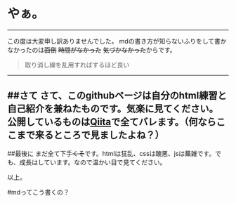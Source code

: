 # やぁ。
---
この度は大変申し訳ありませんでした。
mdの書き方が知らないふりをして書かなかったのは~~面倒~~ ~~時間がなかった~~ ~~気づかなかった~~からです。
>取り消し線を乱用すればするほど良い

---
##さて
さて、このgithubページは自分のhtml練習と自己紹介を兼ねたものです。気楽に見てください。
公開しているものは[Qiita](https://https://tozaburo.github.io/aboutme/sitemap)で全てバレます。（何ならここまで来るところで見ましたよね？）
---
##最後に
まだ全て下手~~くそ~~です。htmlは狂乱、cssは醜悪、jsは蕪雑です。でも、成長はしています。なので温かい目で見てください。

以上。




#mdってこう書くの？
<!--
**Tozaburo/tozaburo** is a ✨ _special_ ✨ repository because its `README.md` (this file) appears on your GitHub profile.

Here are some ideas to get you started:

- 🔭 I’m currently working on ...
- 🌱 I’m currently learning ...
- 👯 I’m looking to collaborate on ...
- 🤔 I’m looking for help with ...
- 💬 Ask me about ...
- 📫 How to reach me: ...
- 😄 Pronouns: ...
- ⚡ Fun fact: ...
-->
